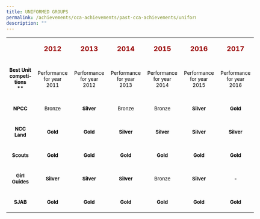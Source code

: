```yaml
---
title: UNIFORMED GROUPS
permalink: /achievements/cca-achievements/past-cca-achievements/uniformed-groups
description: ""
---
```

<table class="iveo_table ives_tab_simple3" style="width: 658px;" width="0">
<tbody class="">
<tr class="">
<td class="" style="width: 96.9375px;">&nbsp;</td>
<td class="" style="width: 85.8281px; text-align: center;">
<p class=""><strong class=""><span class="" lang="EN-US"><span style="color: #990000; font-size: large;">2012</span></span></strong></p>
</td>
<td class="" style="width: 85.8281px; text-align: center;">
<p class=""><strong class=""><span class="" lang="EN-US"><span style="color: #990000; font-size: large;">2013</span></span></strong></p>
</td>
<td class="" style="width: 85.8281px; text-align: center;">
<p class=""><strong class=""><span class="" lang="EN-US"><span style="color: #990000; font-size: large;">2014</span></span></strong></p>
</td>
<td class="" style="width: 85.8281px; text-align: center;">
<p class=""><strong class=""><span class="" lang="EN-US"><span style="color: #990000; font-size: large;">2015</span></span></strong></p>
</td>
<td class="" style="width: 85.8281px; text-align: center;">
<p class=""><strong class=""><span class="" lang="EN-US"><span style="color: #990000; font-size: large;">2016</span></span></strong></p>
</td>
<td class="" style="width: 85.9219px; text-align: center;">
<p class=""><strong class=""><span class="" lang="EN-US"><span style="color: #990000; font-size: large;">2017</span></span></strong></p>
</td>
</tr>
<tr class="">
<td class="" style="width: 96.9375px; text-align: center;">
<p class=""><strong class=""><span class="" lang="EN-US"><span style="color: #000000; font-size: small;">Best Unit competitions<br /></span></span></strong><strong class=""><span class="" lang="EN-US"><span style="color: #000000; font-size: small;">**</span></span></strong></p>
</td>
<td class="" style="width: 85.8281px; text-align: center;">
<p class=""><span class="" lang="EN-US"><span style="color: #000000; font-size: small;">Performance for year 2011</span></span></p>
</td>
<td class="" style="width: 85.8281px; text-align: center;">
<p class=""><span class="" lang="EN-US"><span style="color: #000000; font-size: small;">Performance for year 2012</span></span></p>
</td>
<td class="" style="width: 85.8281px; text-align: center;">
<p class=""><span class="" lang="EN-US"><span style="color: #000000; font-size: small;">Performance for year 2013</span></span></p>
</td>
<td class="" style="width: 85.8281px; text-align: center;">
<p class=""><span class="" lang="EN-US"><span style="color: #000000; font-size: small;">Performance for year 2014</span></span></p>
</td>
<td class="" style="width: 85.8281px; text-align: center;">
<p class=""><span class="" lang="EN-US"><span style="color: #000000; font-size: small;">Performance for year 2015</span></span></p>
</td>
<td class="" style="width: 85.9219px; text-align: center;">
<p class=""><span class="" lang="EN-US"><span style="color: #000000; font-size: small;">Performance for year 2016</span></span></p>
</td>
</tr>
<tr class="">
<td class="" style="width: 96.9375px; text-align: center;">
<p class=""><span class="" lang="EN-US"><span style="color: #000000; font-size: small;"><strong>NPCC</strong></span></span></p>
</td>
<td class="" style="width: 85.8281px; text-align: center;">
<p class=""><span class="" lang="EN-US"><span style="color: #000000; font-size: small;">Bronze</span></span></p>
</td>
<td class="" style="width: 85.8281px; text-align: center;">
<p class=""><strong class=""><span class="" lang="EN-US"><span style="color: #000000; font-size: small;">Silver</span></span></strong></p>
</td>
<td class="" style="width: 85.8281px; text-align: center;">
<p class=""><span class="" lang="EN-US"><span style="color: #000000; font-size: small;">Bronze</span></span></p>
</td>
<td class="" style="width: 85.8281px; text-align: center;">
<p class=""><span class="" lang="EN-US"><span style="color: #000000; font-size: small;">Bronze</span></span></p>
</td>
<td class="" style="width: 85.8281px; text-align: center;">
<p class=""><strong class=""><span class="" lang="EN-US"><span style="color: #000000; font-size: small;">Silver</span></span></strong></p>
</td>
<td class="" style="width: 85.9219px; text-align: center;">
<p class=""><strong class=""><span class="" lang="EN-US"><span style="color: #000000; font-size: small;">Gold</span></span></strong></p>
</td>
</tr>
<tr class="">
<td class="" style="width: 96.9375px; text-align: center;">
<p class=""><span class="" lang="EN-US"><span style="color: #000000; font-size: small;"><strong>NCC Land</strong></span></span></p>
</td>
<td class="" style="width: 85.8281px; text-align: center;">
<p class=""><strong class=""><span class="" lang="EN-US"><span style="color: #000000; font-size: small;">Gold</span></span></strong></p>
</td>
<td class="" style="width: 85.8281px; text-align: center;">
<p class=""><strong class=""><span class="" lang="EN-US"><span style="color: #000000; font-size: small;">Gold</span></span></strong></p>
</td>
<td class="" style="width: 85.8281px; text-align: center;">
<p class=""><strong class=""><span class="" lang="EN-US"><span style="color: #000000; font-size: small;">Silver</span></span></strong></p>
</td>
<td class="" style="width: 85.8281px; text-align: center;">
<p class=""><strong class=""><span class="" lang="EN-US"><span style="color: #000000; font-size: small;">Silver</span></span></strong></p>
</td>
<td class="" style="width: 85.8281px; text-align: center;">
<p class=""><strong class=""><span class="" lang="EN-US"><span style="color: #000000; font-size: small;">Silver</span></span></strong></p>
</td>
<td class="" style="width: 85.9219px; text-align: center;">
<p class=""><strong class=""><span class="" lang="EN-US"><span style="color: #000000; font-size: small;">Silver</span></span></strong></p>
</td>
</tr>
<tr class="">
<td class="" style="width: 96.9375px; text-align: center;">
<p class=""><span class="" lang="EN-US"><span style="color: #000000; font-size: small;"><strong>Scouts</strong></span></span></p>
</td>
<td class="" style="width: 85.8281px; text-align: center;">
<p class=""><strong class=""><span class="" lang="EN-US"><span style="color: #000000; font-size: small;">Gold</span></span></strong></p>
</td>
<td class="" style="width: 85.8281px; text-align: center;">
<p class=""><strong class=""><span class="" lang="EN-US"><span style="color: #000000; font-size: small;">Gold</span></span></strong></p>
</td>
<td class="" style="width: 85.8281px; text-align: center;">
<p class=""><strong class=""><span class="" lang="EN-US"><span style="color: #000000; font-size: small;">Gold</span></span></strong></p>
</td>
<td class="" style="width: 85.8281px; text-align: center;">
<p class=""><strong class=""><span class="" lang="EN-US"><span style="color: #000000; font-size: small;">Gold</span></span></strong></p>
</td>
<td class="" style="width: 85.8281px; text-align: center;">
<p class=""><strong class=""><span class="" lang="EN-US"><span style="color: #000000; font-size: small;">Gold</span></span></strong></p>
</td>
<td class="" style="width: 85.9219px; text-align: center;">
<p class=""><strong class=""><span class="" lang="EN-US"><span style="color: #000000; font-size: small;">Gold</span></span></strong></p>
</td>
</tr>
<tr class="">
<td class="" style="width: 96.9375px; text-align: center;">
<p class=""><span class="" lang="EN-US"><span style="color: #000000; font-size: small;"><strong>Girl Guides</strong></span></span></p>
</td>
<td class="" style="width: 85.8281px; text-align: center;">
<p class=""><strong class=""><span class="" lang="EN-US"><span style="color: #000000; font-size: small;">Silver</span></span></strong></p>
</td>
<td class="" style="width: 85.8281px; text-align: center;">
<p class=""><strong class=""><span class="" lang="EN-US"><span style="color: #000000; font-size: small;">Silver</span></span></strong></p>
</td>
<td class="" style="width: 85.8281px; text-align: center;">
<p class=""><strong class=""><span class="" lang="EN-US"><span style="color: #000000; font-size: small;">Silver</span></span></strong></p>
</td>
<td class="" style="width: 85.8281px; text-align: center;">
<p class=""><span class="" lang="EN-US"><span style="color: #000000; font-size: small;">Bronze</span></span></p>
</td>
<td class="" style="width: 85.8281px; text-align: center;">
<p class=""><strong class=""><span class="" lang="EN-US"><span style="color: #000000; font-size: small;">Silver</span></span></strong></p>
</td>
<td class="" style="width: 85.9219px; text-align: center;">
<p class=""><strong class=""><span class="" lang="EN-US"><span style="color: #000000; font-size: small;">-</span></span></strong></p>
</td>
</tr>
<tr class="">
<td class="" style="width: 96.9375px; text-align: center;">
<p class=""><span class="" lang="EN-US"><span style="color: #000000; font-size: small;"><strong>SJAB</strong></span></span></p>
</td>
<td class="" style="width: 85.8281px; text-align: center;">
<p class=""><strong class=""><span class="" lang="EN-US"><span style="color: #000000; font-size: small;">Gold</span></span></strong></p>
</td>
<td class="" style="width: 85.8281px; text-align: center;">
<p class=""><strong class=""><span class="" lang="EN-US"><span style="color: #000000; font-size: small;">Gold</span></span></strong></p>
</td>
<td class="" style="width: 85.8281px; text-align: center;">
<p class=""><strong class=""><span class="" lang="EN-US"><span style="color: #000000; font-size: small;">Gold</span></span></strong></p>
</td>
<td class="" style="width: 85.8281px; text-align: center;">
<p class=""><strong class=""><span class="" lang="EN-US"><span style="color: #000000; font-size: small;">Gold</span></span></strong></p>
</td>
<td class="" style="width: 85.8281px; text-align: center;">
<p class=""><strong class=""><span class="" lang="EN-US"><span style="color: #000000; font-size: small;">Gold</span></span></strong></p>
</td>
<td class="" style="width: 85.9219px; text-align: center;">
<p class=""><strong class=""><span class="" lang="EN-US"><span style="color: #000000; font-size: small;">Gold</span></span></strong></p>
</td>
</tr>
</tbody>
</table>